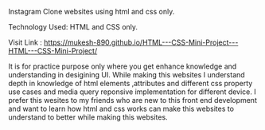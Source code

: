 Instagram Clone websites using html and css only.

Technology Used: HTML and CSS only.

Visit Link : https://mukesh-890.github.io/HTML---CSS-Mini-Project---HTML---CSS-Mini-Project/

It is for practice purpose only where you get enhance knowledge and understanding in desigining UI. While making this websites I understand depth in knowledge of html elements ,attributes and different css property use cases and media query reponsive implementation for different device.
I prefer this wesites to my friends who are new to this front end development and want to learn how html and css works can make this websites to understand
to better while making this websites.
